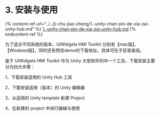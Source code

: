 # 3. 安装与使用

{% content-ref url="../../ji-chu-jiao-cheng/1.-unity-chan-pin-de-xia-zai-unity-hub.md" %}
[1.-unity-chan-pin-de-xia-zai-unity-hub.md](../../ji-chu-jiao-cheng/1.-unity-chan-pin-de-xia-zai-unity-hub.md)
{% endcontent-ref %}

为了适合不同系统的版本，UIWidgets HMI Toolkit 分别有【mac版】、【Windows版】，同时还有预览demo的下载地址，具体可在子目录查阅。

鉴于 UIWidgets HMI Toolkit 作为 Unity 大型软件的中一个工具，下载安装主要分为四大步骤：

1、下载安装适用的 Unity Hub 工具

2、下载安装适用（版本）的 Unity 编辑器

3、从适用的 Unity template 新建 Project

4、在新建的 project 中进行编辑与使用



